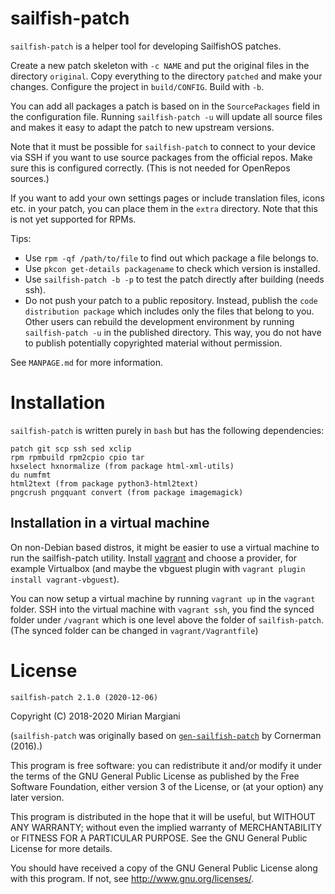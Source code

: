 
# sailfish-patch

`sailfish-patch` is a helper tool for developing SailfishOS patches.

Create a new patch skeleton with `-c NAME` and put the original files
in the directory `original`. Copy everything to the directory `patched` and
make your changes. Configure the project in `build/CONFIG`. Build with `-b`.

You can add all packages a patch is based on in the `SourcePackages` field
in the configuration file. Running `sailfish-patch -u` will update all source
files and makes it easy to adapt the patch to new upstream versions.

Note that it must be possible for `sailfish-patch` to connect to your device via
SSH if you want to use source packages from the official repos. Make sure this
is configured correctly. (This is not needed for OpenRepos sources.)

If you want to add your own settings pages or include translation files,
icons etc. in your patch, you can place them in the `extra` directory. Note
that this is not yet supported for RPMs.

Tips:

- Use `rpm -qf /path/to/file` to find out which package a file belongs to.
- Use `pkcon get-details packagename` to check which version is installed.
- Use `sailfish-patch -b -p` to test the patch directly after building (needs ssh).
- Do not push your patch to a public repository. Instead, publish the `code
  distribution package` which includes only the files that belong to you.
  Other users can rebuild the development environment by running
  `sailfish-patch -u` in the published directory. This way, you do not have to
  publish potentially copyrighted material without permission.


See `MANPAGE.md` for more information.

# Installation

`sailfish-patch` is written purely in `bash` but has the following dependencies:

    patch git scp ssh sed xclip
    rpm rpmbuild rpm2cpio cpio tar
    hxselect hxnormalize (from package html-xml-utils)
    du numfmt
    html2text (from package python3-html2text)
    pngcrush pngquant convert (from package imagemagick)

## Installation in a virtual machine

On non-Debian based distros, it might be easier to use a virtual machine to run the sailfish-patch utility.
Install [vagrant](https://www.vagrantup.com/) and choose a provider, for example Virtualbox (and maybe the vbguest plugin with `vagrant plugin install vagrant-vbguest`).

You can now setup a virtual machine by running `vagrant up` in the `vagrant` folder.
SSH into the virtual machine with `vagrant ssh`, you find the synced folder under `/vagrant` which is one level above the folder of `sailfish-patch`.
(The synced folder can be changed in `vagrant/Vagrantfile`)

# License

`sailfish-patch 2.1.0 (2020-12-06)`

Copyright (C) 2018-2020  Mirian Margiani

(`sailfish-patch` was originally based on
[`gen-sailfish-patch`](https://github.com/cornerman/gen-sailfish-patch)
by Cornerman (2016).)

This program is free software: you can redistribute it and/or modify
it under the terms of the GNU General Public License as published by
the Free Software Foundation, either version 3 of the License, or
(at your option) any later version.

This program is distributed in the hope that it will be useful,
but WITHOUT ANY WARRANTY; without even the implied warranty of
MERCHANTABILITY or FITNESS FOR A PARTICULAR PURPOSE.  See the
GNU General Public License for more details.

You should have received a copy of the GNU General Public License
along with this program.  If not, see <http://www.gnu.org/licenses/>.
